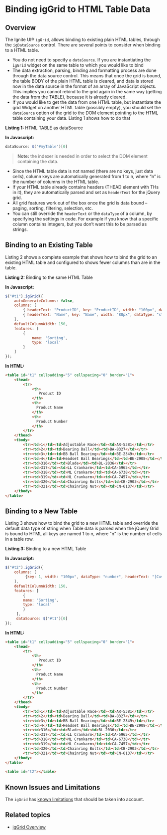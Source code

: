 ﻿<!--
|metadata|
{
    "fileName": "iggrid-binding-to-html-table-data",
    "controlName": "igGrid",
    "tags": ["Data Binding","Grids","How Do I"]
}
|metadata|
-->

# Binding igGrid to HTML Table Data

## Overview

The Ignite UI® `igGrid`, allows binding to existing plain HTML tables, through the `igDataSource` control. There are several points to consider when binding to a HTML table.

-   You do not need to specify a `dataSource`. If you are instantiating the `igGrid` widget on the same table to which you would like to bind
-   The data extraction, parsing, binding and formatting process are done through the data source control. This means that once the grid is bound, the table BODY of the plain HTML table is cleared, and  data is stored now in the data source in the format of an array of JavaScript objects. This implies you cannot rebind to the grid again in the same way (getting the data from the TABLE), because it is already cleared.
-   If you would like to get the data from one HTML table, but instantiate the grid Widget on another HTML table (possibly empty), you should set the `dataSource` option of the grid to the DOM element pointing to the HTML table containing your data. Listing 1 shows how to do that

**Listing 1:** HTML TABLE as dataSource

**In Javascript:**

```js
dataSource: $('#myTable')[0]
```

> **Note:** the indexer is needed in order to select the DOM element containing the data.

-   Since the HTML table data is not named (there are no keys, just data cells), column keys are automatically generated from 1 to n, where “n” is the number of columns in the HTML table.
-   If your HTML table already contains headers (THEAD element with THs in it), they are automatically parsed and set as `headerText` for the jQuery grid.
-   All grid features work out of the box once the grid is data bound – paging, sorting, filtering, selection, etc.
-   You can still override the `headerText` or the `dataType` of a column, by specifying the settings in code. For example if you know that a specific column contains integers, but you don’t want this to be parsed as strings.

## Binding to an Existing Table

Listing 2 shows a complete example that shows how to bind the grid to an existing HTML table and configured to shows fewer columns than are in the table.

**Listing 2:** Binding to the same HTML Table

**In Javascript:**

```js
$("#t1").igGrid({          
    autoGenerateColumns: false,
    columns: [
    	{ headerText: "ProductID", key: "ProductID", width: "100px", dataType: "number" },
    	{ headerText: "Name", key: "Name", width: "80px", dataType: "string" },
    ],
    defaultColumnWidth: 150,
    features: [
    	{
    		name: 'Sorting',
    		type: 'local'
    	}
    ]
}); 
```



**In HTML:**

```html
<table id="t1" cellpadding="5" cellspacing="0" border="1">
	<thead>
        <tr>
            <th>
               Product ID 
            </th>
            <th>
              Product Name
            </th>
            <th>
              Product Number  
            </th>
        </tr>
	</thead>
    <tbody>
        <tr><td>1</td><td>Adjustable Race</td><td>AR-5381</td></tr>
        <tr><td>2</td><td>Bearing Ball</td><td>BA-8327</td></tr>
        <tr><td>3</td><td>BB Ball Bearing</td><td>BE-2349</td></tr>
        <tr><td>4</td><td>Headset Ball Bearings</td><td>BE-2908</td></tr>
        <tr><td>316</td><td>Blade</td><td>BL-2036</td></tr>
        <tr><td>317</td><td>LL Crankarm</td><td>CA-5965</td></tr>
        <tr><td>318</td><td>ML Crankarm</td><td>CA-6738</td></tr>
        <tr><td>319</td><td>HL Crankarm</td><td>CA-7457</td></tr>
        <tr><td>320</td><td>Chainring Bolts</td><td>CB-2903</td></tr>
        <tr><td>321</td><td>Chainring Nut</td><td>CN-6137</td></tr>
    </tbody>
</table>
```

## Binding to a New Table

Listing 3 shows how to bind the grid to a new HTML table and override the default data type of string when Table data is parsed when the jQuery Grid is bound to HTML all keys are named 1 to n, where "n" is the number of cells in a table row.

**Listing 3:** Binding to a new HTML Table

**In Javascript:**

```js
$("#t2").igGrid({
    columns: [
         {key: 1, width: "100px", dataType: "number", headerText: "[Custom Header]" }
    ],
    defaultColumnWidth: 150,
    features: [
        {
        name: 'Sorting',
        type: 'local'
        }
     ],
     dataSource: $("#t1")[0]
}); 
```



**In HTML:**

```html
<table id="t1" cellpadding="5" cellspacing="0" border="1">
    <thead>
        <tr>
            <th>
               Product ID 
            </th>
            <th>
              Product Name
            </th>
            <th>
              Product Number  
            </th>
        </tr>
    </thead>
    <tbody>
        <tr><td>1</td><td>Adjustable Race</td><td>AR-5381</td></tr>
        <tr><td>2</td><td>Bearing Ball</td><td>BA-8327</td></tr>
        <tr><td>3</td><td>BB Ball Bearing</td><td>BE-2349</td></tr>
        <tr><td>4</td><td>Headset Ball Bearings</td><td>BE-2908</td></tr>
        <tr><td>316</td><td>Blade</td><td>BL-2036</td></tr>
        <tr><td>317</td><td>LL Crankarm</td><td>CA-5965</td></tr>
        <tr><td>318</td><td>ML Crankarm</td><td>CA-6738</td></tr>
        <tr><td>319</td><td>HL Crankarm</td><td>CA-7457</td></tr>
        <tr><td>320</td><td>Chainring Bolts</td><td>CB-2903</td></tr>
        <tr><td>321</td><td>Chainring Nut</td><td>CN-6137</td></tr>
    </tbody>
</table>
  
<table id="t2"></table>
```

## Known Issues and Limitations

The `igGrid` has [known limitations](igGrid-Known-Issues.html) that should be taken into account.

## Related topics

-   [igGrid Overview](igGrid-Overview.html)

 

 


